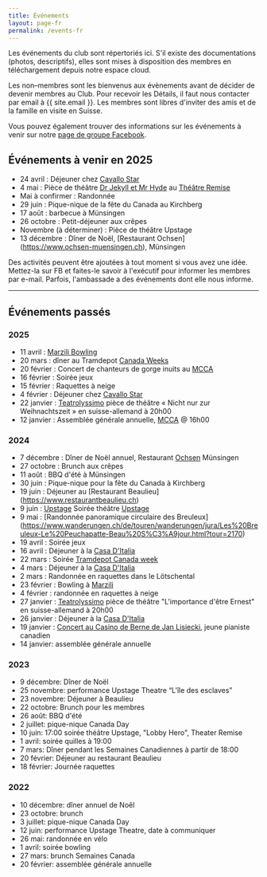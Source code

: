 ```yaml
---
title: Événements
layout: page-fr
permalink: /events-fr
---
```


Les événements du club sont répertoriés ici. S'il existe des documentations (photos, descriptifs), elles sont mises à disposition des membres en téléchargement depuis notre espace cloud.

Les non–membres sont les bienvenus aux évènements avant de décider de devenir membres au Club. Pour recevoir les Détails, il faut nous contacter par email à {{ site.email }}.
Les membres sont libres d'inviter des amis et de la famille en visite en Suisse.

Vous pouvez également trouver des informations sur les événements à venir sur notre [page de groupe Facebook](https://www.facebook.com/groups/canadaclubberne/).

## Événements à venir en 2025

- 24 avril : Déjeuner chez [Cavallo Star](https://www.cavallostar.ch)
- 4 mai : Pièce de théâtre [Dr Jekyll et Mr Hyde](https://upstage.ch/2024/10/28/spring-production-details/) au [Théâtre Remise](https://www.theaterremisebern.ch/index.php)
- Mai à confirmer : Randonnée
- 29 juin : Pique-nique de la fête du Canada au Kirchberg
- 17 août : barbecue à Münsingen
- 26 octobre : Petit-déjeuner aux crêpes
- Novembre (à déterminer) : Pièce de théâtre Upstage
- 13 décembre : Dîner de Noël, [Restaurant Ochsen] (https://www.ochsen-muensingen.ch), Münsingen

Des activités peuvent être ajoutées à tout moment si vous avez une idée. Mettez-la sur FB et faites-le savoir à l'exécutif pour informer les membres par e-mail.
Parfois, l'ambassade a des événements dont elle nous informe.

---

## Événements passés

### 2025

- 11 avril : [Marzili Bowling](https://www.bowling-marzili.ch/bm-english)
- 20 mars : dîner au Tramdepot [Canada Weeks](https://altestramdepot.ch/de/Info/Restaurant/Kanada_Wochen)
- 20 février : Concert de chanteurs de gorge inuits au [MCCA](https://mcca.ch/en/https/-/www-mcca-ch/upcoming/index.php/)
- 16 février : Soirée jeux
- 15 février : Raquettes à neige
- 4 février : Déjeuner chez [Cavallo Star](https://www.cavallostar.ch)
- 22 janvier : [Teatrolyssimo](https://www.teatrolyssimo.ch) pièce de théâtre « Nicht nur zur Weihnachtszeit » en suisse-allemand à 20h00
- 12 janvier : Assemblée générale annuelle, [MCCA](https://mcca.ch) @ 16h00

### 2024

- 7 décembre : Dîner de Noël annuel, Restaurant [Ochsen](https://www.ochsen-muensingen.ch) Münsingen
- 27 octobre : Brunch aux crêpes
- 11 août : BBQ d'été à Münsingen
- 30 juin : Pique-nique pour la fête du Canada à Kirchberg
- 19 juin : Déjeuner au [Restaurant Beaulieu] (https://www.restaurantbeaulieu.ch)
- 9 juin : [Upstage]() Soirée théâtre [Upstage](https://upstage.ch)
- 9 mai : [Randonnée panoramique circulaire des Breuleux] (https://www.wanderungen.ch/de/touren/wanderungen/jura/Les%20Breuleux-Le%20Peuchapatte-Beau%20S%C3%A9jour.html?tour=2170)
- 19 avril : Soirée jeux
- 16 avril : Déjeuner à la [Casa D'Italia](https://www.casaitalia.ch)
- 22 mars : Soirée [Tramdepot Canada week](https://altestramdepot.ch/de/Info/Restaurant/Kanada_Wochen)
- 4 mars : Déjeuner à la [Casa D'Italia](https://www.casaitalia.ch)
- 2 mars : Randonnée en raquettes dans le Lötschental
- 23 février : Bowling à [Marzili](https://www.bowling-marzili.ch)
- 4 février : randonnée en raquettes à neige
- 27 janvier : [Teatrolyssimo](https://www.teatrolyssimo.ch) pièce de théâtre "L'importance d'être Ernest" en suisse-allemand à 20h00
- 26 janvier : Déjeuner à la [Casa D'Italia](https://www.casaitalia.ch)
- 19 janvier : [Concert au Casino de Berne de Jan Lisiecki](https://www.casinobern.ch/programm/jan-lisiecki-2/), jeune pianiste canadien
- 14 janvier: assemblée générale annuelle

### 2023

- 9  décembre: Dîner de Noël
- 25 novembre: performance Upstage Theatre “L'île des esclaves”
- 23 novembre: Déjeuner à Beaulieu
- 22 octobre: Brunch pour les membres
- 26 août: BBQ d'été
- 2 juillet: pique-nique Canada Day
- 10 juin: 17:00 soirée théâtre Upstage, "Lobby Hero", Theater Remise
- 1 avril: soirée quilles à 19:00
- 7 mars: Dîner pendant les Semaines Canadiennes à partir de 18:00
- 20 février: Déjeuner au restaurant Beaulieu
- 18 février: Journée raquettes

### 2022

- 10 décembre: dîner annuel de Noêl
- 23 octobre: brunch
- 3 juillet: pique-nique Canada Day
- 12 juin: performance Upstage Theatre, date à communiquer
- 26 mai: randonnée en vélo
- 1 avril: soirée bowling
- 27 mars: brunch Semaines Canada
- 20 février: assemblée générale annuelle
